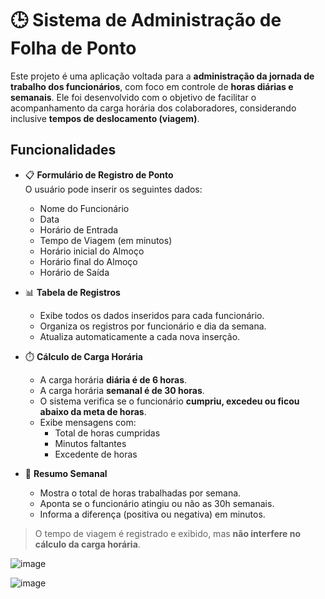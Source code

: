 # 🕒 Sistema de Administração de Folha de Ponto

Este projeto é uma aplicação voltada para a **administração da jornada de trabalho dos funcionários**, com foco em controle de **horas diárias e semanais**. Ele foi desenvolvido com o objetivo de facilitar o acompanhamento da carga horária dos colaboradores, considerando inclusive **tempos de deslocamento (viagem)**.

## Funcionalidades

- 📋 **Formulário de Registro de Ponto**  
  O usuário pode inserir os seguintes dados:
  - Nome do Funcionário
  - Data
  - Horário de Entrada
  - Tempo de Viagem (em minutos)
  - Horário inicial do Almoço
  - Horário final do Almoço
  - Horário de Saída

- 📊 **Tabela de Registros**
  - Exibe todos os dados inseridos para cada funcionário.
  - Organiza os registros por funcionário e dia da semana.
  - Atualiza automaticamente a cada nova inserção.

- ⏱️ **Cálculo de Carga Horária**
  - A carga horária **diária é de 6 horas**.
  - A carga horária **semanal é de 30 horas**.
  - O sistema verifica se o funcionário **cumpriu, excedeu ou ficou abaixo da meta de horas**.
  - Exibe mensagens com:
    - Total de horas cumpridas
    - Minutos faltantes
    - Excedente de horas

- 📅 **Resumo Semanal**
  - Mostra o total de horas trabalhadas por semana.
  - Aponta se o funcionário atingiu ou não as 30h semanais.
  - Informa a diferença (positiva ou negativa) em minutos.

> O tempo de viagem é registrado e exibido, mas **não interfere no cálculo da carga horária**.

![image](https://github.com/user-attachments/assets/7774926c-a350-46c5-804c-23ea7e2945bb)

![image](https://github.com/user-attachments/assets/3468592f-5acb-4a1c-a633-6cb204af0e67)

